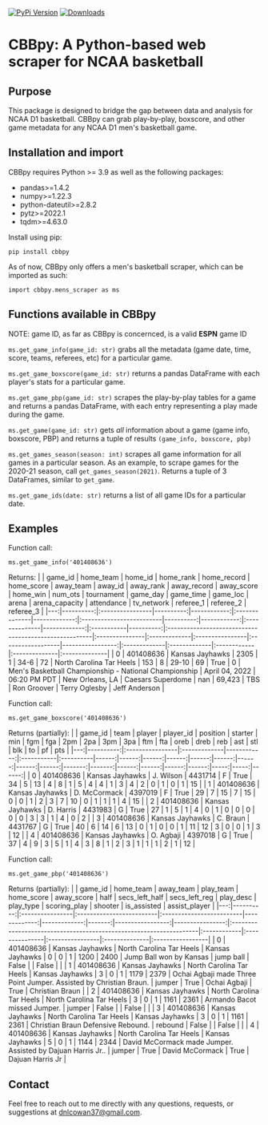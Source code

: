 [![PyPi Version](https://img.shields.io/pypi/v/cbbpy.svg)](https://pypi.org/project/cbbpy/) [![Downloads](https://pepy.tech/badge/cbbpy)](https://pepy.tech/project/cbbpy)

# CBBpy: A Python-based web scraper for NCAA basketball

## Purpose
This package is designed to bridge the gap between data and analysis for NCAA D1 basketball. CBBpy can grab play-by-play, boxscore, and other game metadata for any NCAA D1 men's basketball game.

## Installation and import
CBBpy requires Python >= 3.9 as well as the following packages:
* pandas>=1.4.2
* numpy>=1.22.3
* python-dateutil>=2.8.2
* pytz>=2022.1
* tqdm>=4.63.0


Install using pip:
```
pip install cbbpy
```

As of now, CBBpy only offers a men's basketball scraper, which can be imported as such:
```
import cbbpy.mens_scraper as ms
```

## Functions available in CBBpy
NOTE: game ID, as far as CBBpy is concernced, is a valid **ESPN** game ID

`ms.get_game_info(game_id: str)` grabs all the metadata (game date, time, score, teams, referees, etc) for a particular game.

`ms.get_game_boxscore(game_id: str)` returns a pandas DataFrame with each player's stats for a particular game.

`ms.get_game_pbp(game_id: str)` scrapes the play-by-play tables for a game and returns a pandas DataFrame, with each entry representing a play made during the game.

`ms.get_game(game_id: str)` gets *all* information about a game (game info, boxscore, PBP) and returns a tuple of results `(game_info, boxscore, pbp)`

`ms.get_games_season(season: int)` scrapes all game information for all games in a particular season. As an example, to scrape games for the 2020-21 season, call `get_games_season(2021)`. Returns a tuple of 3 DataFrames, similar to `get_game`.

`ms.get_game_ids(date: str)` returns a list of all game IDs for a particular date.

## Examples

Function call: 

`ms.get_game_info('401408636')`

Returns: 
|    |   game_id | home_team       |   home_id |   home_rank | home_record   |   home_score | away_team                |   away_id |   away_rank | away_record   |   away_score | home_win   |   num_ots | tournament                                            | game_day       | game_time    | game_loc        | arena             |   arena_capacity | attendance   | tv_network   | referee_1   | referee_2     | referee_3     |
|---:|----------:|:----------------|----------:|------------:|:--------------|-------------:|:-------------------------|----------:|------------:|:--------------|-------------:|:-----------|----------:|:------------------------------------------------------|:---------------|:-------------|:----------------|:------------------|-----------------:|:-------------|:-------------|:------------|:--------------|:--------------|
|  0 | 401408636 | Kansas Jayhawks |      2305 |           1 | 34-6          |           72 | North Carolina Tar Heels |       153 |           8 | 29-10         |           69 | True       |         0 | Men's Basketball Championship - National Championship | April 04, 2022 | 06:20 PM PDT | New Orleans, LA | Caesars Superdome |              nan | 69,423       | TBS          | Ron Groover | Terry Oglesby | Jeff Anderson |

Function call: 

`ms.get_game_boxscore('401408636')`

Returns (partially): 
|    |   game_id | team            | player       |   player_id | position   | starter   |   min |   fgm |   fga |   2pm |   2pa |   3pm |   3pa |   ftm |   fta |   oreb |   dreb |   reb |   ast |   stl |   blk |   to |   pf |   pts |
|---:|----------:|:----------------|:-------------|------------:|:-----------|:----------|------:|------:|------:|------:|------:|------:|------:|------:|------:|-------:|-------:|------:|------:|------:|------:|-----:|-----:|------:|
|  0 | 401408636 | Kansas Jayhawks | J. Wilson    |     4431714 | F          | True      |    34 |     5 |    13 |     4 |     8 |     1 |     5 |     4 |     4 |      1 |      3 |     4 |     2 |     0 |     1 |    0 |    1 |    15 |
|  1 | 401408636 | Kansas Jayhawks | D. McCormack |     4397019 | F          | True      |    29 |     7 |    15 |     7 |    15 |     0 |     0 |     1 |     2 |      3 |      7 |    10 |     0 |     1 |     1 |    1 |    4 |    15 |
|  2 | 401408636 | Kansas Jayhawks | D. Harris    |     4431983 | G          | True      |    27 |     1 |     5 |     1 |     4 |     0 |     1 |     0 |     0 |      0 |      0 |     0 |     3 |     3 |     1 |    4 |    0 |     2 |
|  3 | 401408636 | Kansas Jayhawks | C. Braun     |     4431767 | G          | True      |    40 |     6 |    14 |     6 |    13 |     0 |     1 |     0 |     0 |      1 |     11 |    12 |     3 |     0 |     0 |    1 |    3 |    12 |
|  4 | 401408636 | Kansas Jayhawks | O. Agbaji    |     4397018 | G          | True      |    37 |     4 |     9 |     3 |     5 |     1 |     4 |     3 |     8 |      1 |      2 |     3 |     1 |     1 |     1 |    2 |    1 |    12 |

Function call: 

`ms.get_game_pbp('401408636')`

Returns (partially): 
|    |   game_id | home_team       | away_team                | play_team                |   home_score |   away_score |   half |   secs_left_half |   secs_left_reg | play_desc                                                          | play_type   | scoring_play   | shooter         | is_assisted   | assist_player    |
|---:|----------:|:----------------|:-------------------------|:-------------------------|-------------:|-------------:|-------:|-----------------:|----------------:|:-------------------------------------------------------------------|:------------|:---------------|:----------------|:--------------|:-----------------|
|  0 | 401408636 | Kansas Jayhawks | North Carolina Tar Heels | Kansas Jayhawks          |            0 |            0 |      1 |             1200 |            2400 | Jump Ball won by Kansas                                            | jump ball   | False          |                 | False         |                  |
|  1 | 401408636 | Kansas Jayhawks | North Carolina Tar Heels | Kansas Jayhawks          |            3 |            0 |      1 |             1179 |            2379 | Ochai Agbaji made Three Point Jumper. Assisted by Christian Braun. | jumper      | True           | Ochai Agbaji    | True          | Christian Braun  |
|  2 | 401408636 | Kansas Jayhawks | North Carolina Tar Heels | North Carolina Tar Heels |            3 |            0 |      1 |             1161 |            2361 | Armando Bacot missed Jumper.                                       | jumper      | False          |                 | False         |                  |
|  3 | 401408636 | Kansas Jayhawks | North Carolina Tar Heels | Kansas Jayhawks          |            3 |            0 |      1 |             1161 |            2361 | Christian Braun Defensive Rebound.                                 | rebound     | False          |                 | False         |                  |
|  4 | 401408636 | Kansas Jayhawks | North Carolina Tar Heels | Kansas Jayhawks          |            5 |            0 |      1 |             1144 |            2344 | David McCormack made Jumper. Assisted by Dajuan Harris Jr..        | jumper      | True           | David McCormack | True          | Dajuan Harris Jr |

## Contact
Feel free to reach out to me directly with any questions, requests, or suggestions at <dnlcowan37@gmail.com>.
